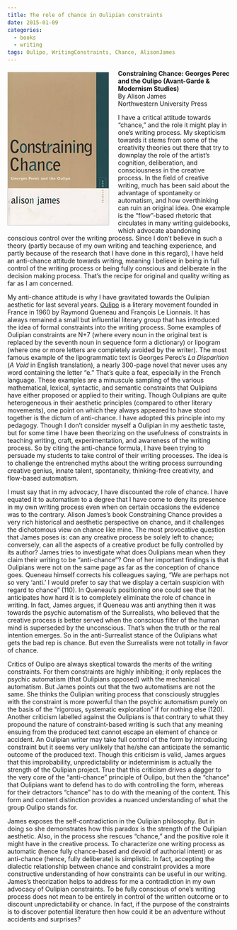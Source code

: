 ```yaml
---
title: The role of chance in Oulipian constraints
date: 2015-01-09 
categories:
  - books
  - writing
tags: Oulipo, WritingConstraints, Chance, AlisonJames
---
```

<img style="float: left; margin: 5px 20px 10px 0px;" src="/assets/images/constraining_chance_cover.jpg" />**Constraining Chance: Georges Perec and the Oulipo (Avant-Garde & Modernism Studies)**<br>By Alison James<br>Northwestern University Press

I have a critical attitude towards “chance,” and the role it might play in one’s writing process. My skepticism towards it stems from some of the creativity theories out there that try to downplay the role of the artist’s cognition, deliberation, and consciousness in the creative process. In the field of creative writing, much has been said about the advantage of spontaneity or automatism, and how overthinking can ruin an original idea. One example is the “flow”-based rhetoric that circulates in many writing guidebooks, which advocate abandoning conscious control over the writing process. Since I don’t believe in such a theory (partly because of my own writing and teaching experience, and partly because of the research that I have done in this regard), I have held an anti-chance attitude towards writing, meaning I believe in being in full control of the writing process or being fully conscious and deliberate in the decision making process. That’s the recipe for original and quality writing as far as I am concerned.
<!-- more -->

My anti-chance attitude is why I have gravitated towards the Oulipian aesthetic for last several years. [Oulipo](http://www.drunkenboat.com/db8/oulipo/feature-oulipo/curator/poucel/intro.html) is a literary movement founded in France in 1960 by  Raymond Queneau and François Le Lionnais. It has always remained a small but influential literary group that has introduced the idea of formal constraints into the writing process. Some examples of Oulipian constraints are N+7 (where every noun in the original text is replaced by the seventh noun in sequence form a dictionary) or lipogram (where one or more letters are completely avoided by the writer). The most famous example of the lipogrammatic text is Georges Perec’s *La Disparition* (*A Void* in English translation), a nearly 300-page novel that never uses any word containing the letter “e.” That’s quite a feat, especially in the French language. These examples are a minuscule sampling of the various mathematical, lexical, syntactic, and semantic constraints that Oulipians have either proposed or applied to their writing. Though Oulipians are quite heterogeneous in their aesthetic principles (compared to other literary movements), one point on which they always appeared to have stood together is the dictum of anti-chance. I have adopted this principle into my pedagogy. Though I don’t consider myself a Oulipian in my aesthetic taste, but for some time I have been theorizing on the usefulness of constraints in teaching writing, craft, experimentation, and awareness of the writing process. So by citing the anti-chance formula, I have been trying to persuade my students to take control of their writing processes. The idea is to challenge the entrenched myths about the writing process surrounding creative genius, innate talent, spontaneity, thinking-free creativity, and flow-based automatism.

I must say that in my advocacy, I have discounted the role of chance. I have equated it to automatism to a degree that I have come to deny its presence in my own writing process even when on certain occasions the evidence was to the contrary. Alison James’s book Constraining Chance provides a very rich historical and aesthetic perspective on chance, and it challenges the dichotomous view on chance like mine. The most provocative question that James poses is: can any creative process be solely left to chance; conversely, can all the aspects of a creative product be fully controlled by its author? James tries to investigate what does Oulipians mean when they claim their writing to be “anti-chance”? One of her important findings is that Oulipians were not on the same page as far as the conception of chance goes. Queneau himself corrects his colleagues saying, “We are perhaps not so very ‘anti.’ I would prefer to say that we display a certain suspicion with regard to chance” (110). In Queneau’s positioning one could see that he anticipates how hard it is to completely eliminate the role of chance in writing. In fact, James argues, if Queneau was anti anything then it was towards the psychic automatism of the Surrealists, who believed that the creative process is better served when the conscious filter of the human mind is superseded by the unconscious. That’s when the truth or the real intention emerges. So in the anti-Surrealist stance of the Oulipians what gets the bad rep is chance. But even the Surrealists were not totally in favor of chance.

Critics of Oulipo are always skeptical towards the merits of the writing constraints. For them constraints are highly inhibiting; it only replaces the psychic automatism (that Oulipians opposed) with the mechanical automatism. But James points out that the two automatisms are not the same. She thinks the Oulipian writing process that consciously struggles with the constraint is more powerful than the psychic automatism purely on the basis of the “rigorous, systematic exploration” if for nothing else (120). Another criticism labelled against the Oulipians is that contrary to what they propound the nature of constraint-based writing is such that any meaning ensuing from the produced text cannot escape an element of chance or accident. An Oulipian writer may take full control of the form by introducing constraint but it seems very unlikely that he/she can anticipate the semantic outcome of the produced text. Though this criticism is valid, James argues that this improbability, unpredictability or indeterminism is actually the strength of the Oulipian project. True that this criticism drives a dagger to the very core of the “anti-chance” principle of Oulipo, but then the “chance” that Oulipians want to defend has to do with controlling the form, whereas for their detractors “chance” has to do with the meaning of the content. This form and content distinction provides a nuanced understanding of what the group Oulipo stands for.

James exposes the self-contradiction in the Oulipian philosophy. But in doing so she demonstrates how this paradox is the strength of the Oulipian aesthetic. Also, in the process she rescues “chance,” and the positive role it might have in the creative process. To characterize one writing process as automatic (hence fully chance-based and devoid of authorial intent) or as anti-chance (hence, fully deliberate) is simplistic. In fact, accepting the dialectic relationship between chance and constraint provides a more constructive understanding of how constraints can be useful in our writing. James’s theorization helps to address for me a contradiction in my own advocacy of Oulipian constraints. To be fully conscious of one’s writing process does not mean to be entirely in control of the written outcome or to discount unpredictability or chance. In fact, if the purpose of the constraints is to discover potential literature then how could it be an adventure without accidents and surprises?
